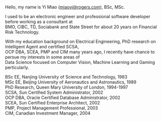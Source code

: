 Hello, my name is Yi Miao (miaoyi@rogers.com), BSc, MSc.  

I used to be an electronic engineer and professional software developer before working as a consultant at  
BMO, CIBC, TD, Sociabank and State Street for about 20 years on Financial Risk Technology.  

With my education background on Electrical Engineering, PhD research on Intelligent Agent and certified SCSA,  
OCP DBA, SCEA, PMP and CIM many years ago, I recently have chance to persue my interests in some areas of  
Data Science focused on Computer Vision, Machine Learning and Gaming perticularly.   

BSc EE, Nanjing University of Science and Technology, 1983  
MSc EE, Beijing University of Aeronautics and Astronautics, 1989  
PhD Research, Queen Mary University of London, 1994-1997  
SCSA, Sun Certified System Administrator, 2002  
OCP DBA, Oracle Certified Database Administrator, 2002  
SCEA, Sun Certified Enterprise Architect, 2002  
PMP, Project Management Professional, 2003  
CIM, Canadian Investment Manager, 2004  

